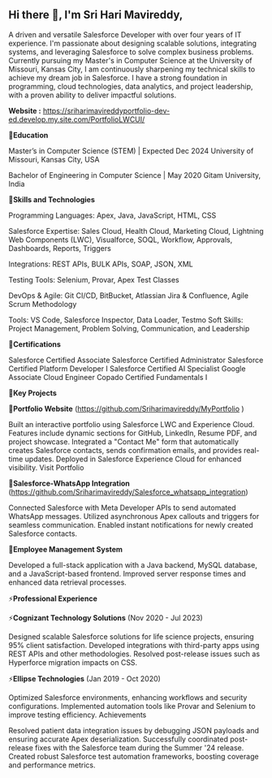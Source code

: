 ## Hi there 👋, I'm Sri Hari Mavireddy,

A driven and versatile Salesforce Developer with over four years of IT experience. I'm passionate about designing scalable solutions, integrating systems, and leveraging Salesforce to solve complex business problems. Currently pursuing my Master's in Computer Science at the University of Missouri, Kansas City, I am continuously sharpening my technical skills to achieve my dream job in Salesforce. I have a strong foundation in programming, cloud technologies, data analytics, and project leadership, with a proven ability to deliver impactful solutions.

**Website :** https://sriharimavireddyportfolio-dev-ed.develop.my.site.com/PortfolioLWCUI/

🌱**Education**

Master’s in Computer Science (STEM) | Expected Dec 2024
University of Missouri, Kansas City, USA

Bachelor of Engineering in Computer Science | May 2020
Gitam University, India

💬**Skills and Technologies**

Programming Languages: Apex, Java, JavaScript, HTML, CSS

Salesforce Expertise: Sales Cloud, Health Cloud, Marketing Cloud, Lightning Web Components (LWC), Visualforce, SOQL, Workflow, Approvals, Dashboards, Reports, Triggers

Integrations: REST APIs, BULK APIs, SOAP, JSON, XML

Testing Tools: Selenium, Provar, Apex Test Classes

DevOps & Agile: Git CI/CD, BitBucket, Atlassian Jira & Confluence, Agile Scrum Methodology

Tools: VS Code, Salesforce Inspector, Data Loader, Testmo
Soft Skills: Project Management, Problem Solving, Communication, and Leadership

  🤔**Certifications**

Salesforce Certified Associate
Salesforce Certified Administrator
Salesforce Certified Platform Developer I
Salesforce Certified AI Specialist
Google Associate Cloud Engineer
Copado Certified Fundamentals I

  🔭**Key Projects**

  🔭**Portfolio Website**  (https://github.com/Sriharimavireddy/MyPortfolio )

Built an interactive portfolio using Salesforce LWC and Experience Cloud.
Features include dynamic sections for GitHub, LinkedIn, Resume PDF, and project showcase.
Integrated a "Contact Me" form that automatically creates Salesforce contacts, sends confirmation emails, and provides real-time updates.
Deployed in Salesforce Experience Cloud for enhanced visibility.
Visit Portfolio
  
  🔭**Salesforce-WhatsApp Integration**  (https://github.com/Sriharimavireddy/Salesforce_whatsapp_integration)

Connected Salesforce with Meta Developer APIs to send automated WhatsApp messages.
Utilized asynchronous Apex callouts and triggers for seamless communication.
Enabled instant notifications for newly created Salesforce contacts.
  
  🔭**Employee Management System**

Developed a full-stack application with a Java backend, MySQL database, and a JavaScript-based frontend.
Improved server response times and enhanced data retrieval processes.
  
  ⚡**Professional Experience**

  ⚡**Cognizant Technology Solutions** (Nov 2020 - Jul 2023)

Designed scalable Salesforce solutions for life science projects, ensuring 95% client satisfaction.
Developed integrations with third-party apps using REST APIs and other methodologies.
Resolved post-release issues such as Hyperforce migration impacts on CSS.
 
  ⚡**Ellipse Technologies** (Jan 2019 - Oct 2020)

Optimized Salesforce environments, enhancing workflows and security configurations.
Implemented automation tools like Provar and Selenium to improve testing efficiency.
Achievements

Resolved patient data integration issues by debugging JSON payloads and ensuring accurate Apex deserialization.
Successfully coordinated post-release fixes with the Salesforce team during the Summer '24 release.
Created robust Salesforce test automation frameworks, boosting coverage and performance metrics.

